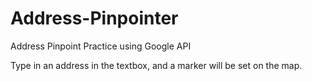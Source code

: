 # Address-Pinpointer
Address Pinpoint Practice using Google API

Type in an address in the textbox, and a marker will be set on the map.
